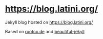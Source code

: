# https://blog.latini.org/
Jekyll blog hosted on https://blog.latini.org/

Based on [rootco.de](https://github.com/sysrich/rootco.de-web) and [beautiful-jekyll](https://github.com/daattali/beautiful-jekyll)
